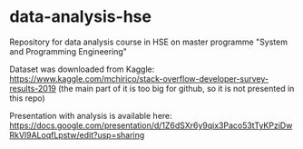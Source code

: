 # data-analysis-hse
Repository for data analysis course in HSE on master programme "System and Programming Engineering"

Dataset was downloaded from Kaggle: https://www.kaggle.com/mchirico/stack-overflow-developer-survey-results-2019
(the main part of it is too big for github, so it is not presented in this repo)

Presentation with analysis is available here: https://docs.google.com/presentation/d/1Z6dSXr6y9qix3Paco53tTyKPziDwRkVl9ALoqfLpstw/edit?usp=sharing
